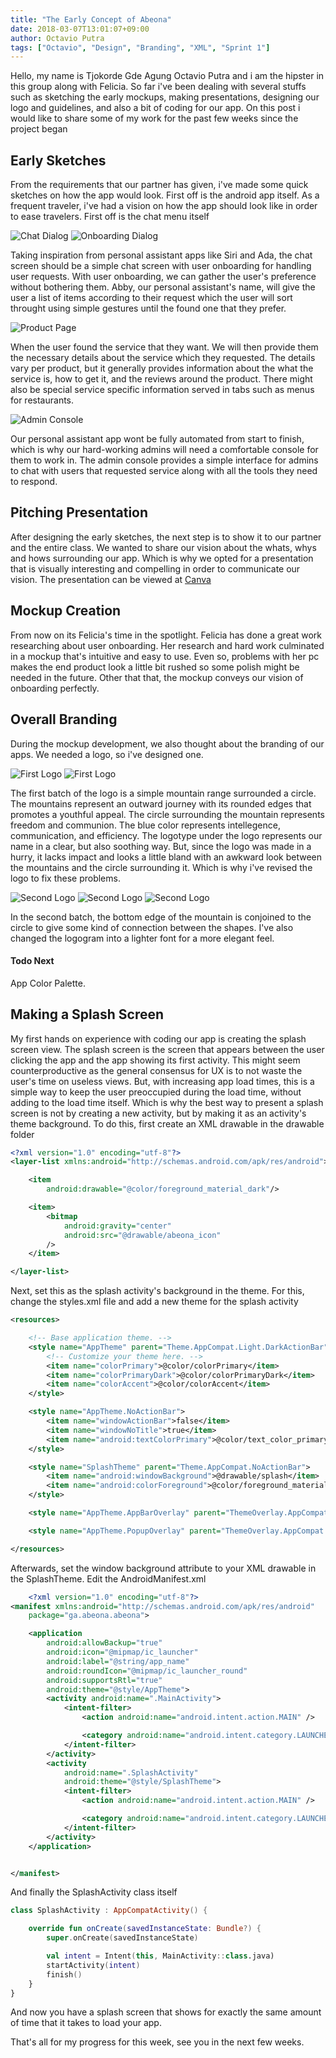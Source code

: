 ```yaml
---
title: "The Early Concept of Abeona"
date: 2018-03-07T13:01:07+09:00
author: Octavio Putra
tags: ["Octavio", "Design", "Branding", "XML", "Sprint 1"]
---
```


Hello, my name is Tjokorde Gde Agung Octavio Putra and i am the hipster in this group along with Felicia. So far i've been dealing with several stuffs such as sketching the early mockups, making presentations, designing our logo and guidelines, and also a bit of coding for our app. On this post i would like to share some of my work for the past few weeks since the project began

## Early Sketches
From the requirements that our partner has given, i've made some quick sketches on how the app would look. First off is the android app itself. As a frequent traveler, i've had a vision on how the app should look like in order to ease travelers. First off is the chat menu itself

![Chat Dialog](/img/Mockup/chat-dialog.png)
![Onboarding Dialog](/img/Mockup/souvenir-request.png)

Taking inspiration from personal assistant apps like Siri and Ada, the chat screen should be a simple chat screen with user onboarding for handling user requests. With user onboarding, we can gather the user's preference without bothering them. Abby, our personal assistant's name, will give the user a list of items according to their request which the user will sort throught using simple gestures until the found one that they prefer.

![Product Page](/img/Mockup/restaurant-detail.png)

When the user found the service that they want. We will then provide them the necessary details about the service which they requested. The details vary per product, but it generally provides information about the what the service is, how to get it, and the reviews around the product. There might also be special service specific information served in tabs such as menus for restaurants.  

![Admin Console](/img/Mockup/admin-page.png)

Our personal assistant app wont be fully automated from start to finish, which is why our hard-working admins will need a comfortable console for them to work in. The admin console provides a simple interface for admins to chat with users that requested service along with all the tools they need to respond.

## Pitching Presentation
After designing the early sketches, the next step is to show it to our partner and the entire class. We wanted to share our vision about the whats, whys and hows surrounding our app. Which is why we opted for a presentation that is visually interesting and compelling in order to communicate our vision. The presentation can be viewed at [Canva](https://www.canva.com/design/DACvRb_HaDQ/ljR9Sj1Rk-Lbi_uHQIoKkA/view?utm_content=DACvRb_HaDQ&utm_campaign=designshare&utm_medium=link&utm_source=sharebutton)

## Mockup Creation
From now on its Felicia's time in the spotlight. Felicia has done a great work researching about user onboarding. Her research and hard work culminated in a mockup that's intuitive and easy to use. Even so, problems with her pc makes the end product look a little bit rushed so some polish might be needed in the future. Other that that, the mockup conveys our vision of onboarding perfectly.

## Overall Branding
During the mockup development, we also thought about the branding of our apps. We needed a logo, so i've designed one.

![First Logo](/img/Mockup/abeona-old-2.png)
![First Logo](/img/Mockup/abeona-old-1.png)

 The first batch of the logo is a simple mountain range surrounded a circle. The mountains represent an outward journey with its rounded edges that promotes a youthful appeal. The circle surrounding the mountain represents freedom and communion. The blue color represents intellegence, communication, and efficiency. The logotype under the logo represents our name in a clear, but also soothing way. But, since the logo was made in a hurry, it lacks impact and looks a little bland with an awkward look between the mountains and the circle surrounding it. Which is why i've revised the logo to fix these problems.

![Second Logo](/img/Mockup/abeona-new.png)
![Second Logo](/img/Mockup/abeona-new-1.png)
![Second Logo](/img/Mockup/abeona-new-2.png)

In the second batch, the bottom edge of the mountain is conjoined to the circle to give some kind of connection between the shapes. I've also changed the logogram into a lighter font for a more elegant feel.

#### Todo Next

App Color Palette.

## Making a Splash Screen

My first hands on experience with coding our app is creating the splash screen view. The splash screen is the screen that appears between the user clicking the app and the app showing its first activity. This might seem counterproductive as the general consensus for UX is to not waste the user's time on useless views. But, with increasing app load times, this is a simple way to keep the user preoccupied during the load time, without adding to the load time itself. Which is why the best way to present a splash screen is not by creating a new activity, but by making it as an activity's theme background. To do this, first create an XML drawable in the drawable folder 

```XML
<?xml version="1.0" encoding="utf-8"?>
<layer-list xmlns:android="http://schemas.android.com/apk/res/android">

    <item
        android:drawable="@color/foreground_material_dark"/>

    <item>
        <bitmap
            android:gravity="center"
            android:src="@drawable/abeona_icon"
        />
    </item>

</layer-list>
```

Next, set this as the splash activity's background in the theme. For this, change the styles.xml file and add a new theme for the splash activity

```XML
<resources>

    <!-- Base application theme. -->
    <style name="AppTheme" parent="Theme.AppCompat.Light.DarkActionBar">
        <!-- Customize your theme here. -->
        <item name="colorPrimary">@color/colorPrimary</item>
        <item name="colorPrimaryDark">@color/colorPrimaryDark</item>
        <item name="colorAccent">@color/colorAccent</item>
    </style>

    <style name="AppTheme.NoActionBar">
        <item name="windowActionBar">false</item>
        <item name="windowNoTitle">true</item>
        <item name="android:textColorPrimary">@color/text_color_primary</item>
    </style>

    <style name="SplashTheme" parent="Theme.AppCompat.NoActionBar">
        <item name="android:windowBackground">@drawable/splash</item>
        <item name="android:colorForeground">@color/foreground_material_dark</item>
    </style>

    <style name="AppTheme.AppBarOverlay" parent="ThemeOverlay.AppCompat.Dark.ActionBar" />

    <style name="AppTheme.PopupOverlay" parent="ThemeOverlay.AppCompat.Light" />

</resources>
```

Afterwards, set the window background attribute to your XML drawable in the SplashTheme. Edit the AndroidManifest.xml

```XML
	<?xml version="1.0" encoding="utf-8"?>
<manifest xmlns:android="http://schemas.android.com/apk/res/android"
    package="ga.abeona.abeona">

    <application
        android:allowBackup="true"
        android:icon="@mipmap/ic_launcher"
        android:label="@string/app_name"
        android:roundIcon="@mipmap/ic_launcher_round"
        android:supportsRtl="true"
        android:theme="@style/AppTheme">
        <activity android:name=".MainActivity">
            <intent-filter>
                <action android:name="android.intent.action.MAIN" />

                <category android:name="android.intent.category.LAUNCHER" />
            </intent-filter>
        </activity>
        <activity
            android:name=".SplashActivity"
            android:theme="@style/SplashTheme">
            <intent-filter>
                <action android:name="android.intent.action.MAIN" />

                <category android:name="android.intent.category.LAUNCHER" />
            </intent-filter>
        </activity>
    </application>


</manifest>
```

And finally the SplashActivity class itself

```Kotlin
class SplashActivity : AppCompatActivity() {

    override fun onCreate(savedInstanceState: Bundle?) {
        super.onCreate(savedInstanceState)

        val intent = Intent(this, MainActivity::class.java)
        startActivity(intent)
        finish()
    }
}
```

And now you have a splash screen that shows for exactly the same amount of time that it takes to load your app.

That's all for my progress for this week, see you in the next few weeks.